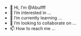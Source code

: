 - 👋 Hi, I’m @Abulfff
- 👀 I’m interested in ...
- 🌱 I’m currently learning ...
- 💞️ I’m looking to collaborate on ...
- 📫 How to reach me ...

<!---
Abulfff/Abulfff is a ✨ special ✨ repository because its `README.md` (this file) appears on your GitHub profile.
You can click the Preview link to take a look at your changes.
--->
